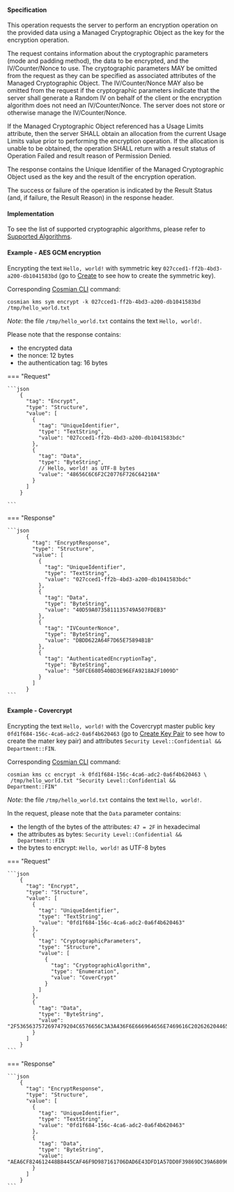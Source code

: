 #### Specification

This operation requests the server to perform an encryption operation on the provided data using a Managed Cryptographic
Object as the key for the encryption operation.

The request contains information about the cryptographic parameters (mode and padding method), the data to be encrypted,
and the IV/Counter/Nonce to use. The cryptographic parameters MAY be omitted from the request as they can be specified
as associated attributes of the Managed Cryptographic Object. The IV/Counter/Nonce MAY also be omitted from the request
if the cryptographic parameters indicate that the server shall generate a Random IV on behalf of the client or the
encryption algorithm does not need an IV/Counter/Nonce. The server does not store or otherwise manage the
IV/Counter/Nonce.

If the Managed Cryptographic Object referenced has a Usage Limits attribute, then the server SHALL obtain an allocation
from the current Usage Limits value prior to performing the encryption operation. If the allocation is unable to be
obtained, the operation SHALL return with a result status of Operation Failed and result reason of Permission Denied.

The response contains the Unique Identifier of the Managed Cryptographic Object used as the key and the result of the
encryption operation.

The success or failure of the operation is indicated by the Result Status (and, if failure, the Result Reason) in the
response header.

#### Implementation

To see the list of supported cryptographic algorithms, please refer to [Supported Algorithms](../algorithms.md).

#### Example - AES GCM encryption

Encrypting the text `Hello, world!` with symmetric key `027cced1-ff2b-4bd3-a200-db1041583bd` (go to [Create](./_create.md)
to see how to create the symmetric key).

Corresponding [Cosmian CLI](../../cosmian_cli/index.md) command:

```shell
cosmian kms sym encrypt -k 027cced1-ff2b-4bd3-a200-db1041583bd /tmp/hello_world.txt
```

*Note*: the file `/tmp/hello_world.txt` contains the text `Hello, world!`.

Please note that the response contains:

- the encrypted data
- the nonce: 12 bytes
- the authentication tag: 16 bytes

=== "Request"

    ```json
        {
          "tag": "Encrypt",
          "type": "Structure",
          "value": [
            {
              "tag": "UniqueIdentifier",
              "type": "TextString",
              "value": "027cced1-ff2b-4bd3-a200-db1041583bdc"
            },
            {
              "tag": "Data",
              "type": "ByteString",
              // Hello, world! as UTF-8 bytes
              "value": "48656C6C6F2C20776F726C64210A"
            }
          ]
        }

    ```

=== "Response"

    ```json
          {
            "tag": "EncryptResponse",
            "type": "Structure",
            "value": [
              {
                "tag": "UniqueIdentifier",
                "type": "TextString",
                "value": "027cced1-ff2b-4bd3-a200-db1041583bdc"
              },
              {
                "tag": "Data",
                "type": "ByteString",
                "value": "40D59A0735811135749A507FDEB3"
              },
              {
                "tag": "IVCounterNonce",
                "type": "ByteString",
                "value": "DBDD622A64F7D65E75894B1B"
              },
              {
                "tag": "AuthenticatedEncryptionTag",
                "type": "ByteString",
                "value": "50FCE680540BD3E96EFA9218A2F1009D"
              }
            ]
          }
    ```

#### Example - Covercrypt

Encrypting the text `Hello, world!` with the Covercrypt master public key `0fd1f684-156c-4ca6-adc2-0a6f4b620463`
(go to  [Create Key Pair](./_create_key_pair.md) to see how to create the mater key pair) and attributes `Security Level::Confidential && Department::FIN`.

Corresponding [Cosmian CLI](../../cosmian_cli/index.md) command:

```shell
cosmian kms cc encrypt -k 0fd1f684-156c-4ca6-adc2-0a6f4b620463 \
 /tmp/hello_world.txt "Security Level::Confidential && Department::FIN"
```

*Note*: the file `/tmp/hello_world.txt` contains the text `Hello, world!`.

In the request, please note that the `Data` parameter contains:

- the length of the bytes of the attributes: `47 = 2F` in hexadecimal
- the attributes as bytes: `Security Level::Confidential && Department::FIN`
- the bytes to encrypt: `Hello, world!` as UTF-8 bytes

=== "Request"

    ```json
        {
          "tag": "Encrypt",
          "type": "Structure",
          "value": [
            {
              "tag": "UniqueIdentifier",
              "type": "TextString",
              "value": "0fd1f684-156c-4ca6-adc2-0a6f4b620463"
            },
            {
              "tag": "CryptographicParameters",
              "type": "Structure",
              "value": [
                {
                  "tag": "CryptographicAlgorithm",
                  "type": "Enumeration",
                  "value": "CoverCrypt"
                }
              ]
            },
            {
              "tag": "Data",
              "type": "ByteString",
              "value": "2F5365637572697479204C6576656C3A3A436F6E666964656E7469616C202626204465706172746D656E743A3A46494E0048656C6C6F2C20776F726C64210A"
            }
          ]
        }
    ```

=== "Response"

    ```json
        {
          "tag": "EncryptResponse",
          "type": "Structure",
          "value": [
            {
              "tag": "UniqueIdentifier",
              "type": "TextString",
              "value": "0fd1f684-156c-4ca6-adc2-0a6f4b620463"
            },
            {
              "tag": "Data",
              "type": "ByteString",
              "value": "AEA6CF824612448B8445CAF46F9D987161706DAD6E43DFD1A57DD0F39869DC39A68096657A3EDC03CBC619D563744D2CC9819B6A9AB9A3893FD27F452F49A244A8CAA42279C4705D4D3A9E04D2B7887F0100D947F27D27BBD1D06F5A65087F73B8AAB617568761273282D4C14770FFCBA47200D02DDB4C48E1028DC5C50DE860A10A26E35AC405EFE6405486B56E9968594471075687D7BF6935BD003D"
            }
          ]
        }
    ```
